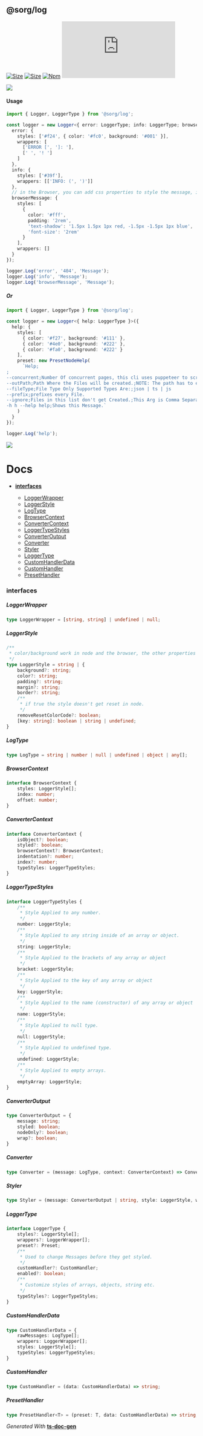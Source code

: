 ## @sorg/log

[![Size](https://badgen.net/bundlephobia/min/@sorg/log)](https://bundlephobia.com/result?p=@sorg/log) [![Size](https://badgen.net/packagephobia/install/@sorg/log)](https://bundlephobia.com/result?p=@sorg/log) [![Npm](https://img.shields.io/npm/v/@sorg/log)](https://www.npmjs.com/package/@sorg/log) [![Npm](https://img.shields.io/github/last-commit/TheRealSyler/s.log)](https://github.com/TheRealSyler/s.log)

![](https://raw.githubusercontent.com/TheRealSyler/s.log/master/images/s.logger.png)

#### Usage

```typescript
import { Logger, LoggerType } from '@sorg/log';

const logger = new Logger<{ error: LoggerType; info: LoggerType; browserMessage: LoggerType }>({
  error: {
    styles: ['#f24', { color: '#fc0', background: '#001' }],
    wrappers: [
      ['ERROR [', ']: '],
      [' ', '! ']
    ]
  },
  info: {
    styles: ['#39f'],
    wrappers: [['INFO: (', ')']]
  },
  // in the Browser, you can add css properties to style the message, in node you can only use color and background.
  browserMessage: {
    styles: [
      {
        color: '#fff',
        padding: '2rem',
        'text-shadow': '1.5px 1.5px 1px red, -1.5px -1.5px 1px blue',
        'font-size': '2rem'
      }
    ],
    wrappers: []
  }
});

logger.Log('error', '404', 'Message');
logger.Log('info', 'Message');
logger.Log('browserMessage', 'Message');
```

##### Or

```typescript
import { Logger, LoggerType } from '@sorg/log';

const logger = new Logger<{ help: LoggerType }>({
  help: {
    styles: [
      { color: '#f27', background: '#111' },
      { color: '#4e0', background: '#222' },
      { color: '#fa0', background: '#222' }
    ],
    preset: new PresetNodeHelp(
      `Help;
;
--concurrent;Number Of concurrent pages, this cli uses puppeteer to scrape the data.
--outPath;Path Where the Files will be created.;NOTE: The path has to exist.
--fileType;File Type Only Supported Types Are:;json | ts | js
--prefix;prefixes every File.
--ignore;Files in this list don't get Created.;This Arg is Comma Separated Example: 'noDataProps,standardProps'
-h h --help help;Shows this Message.`
    )
  }
});

logger.Log('help');
```

![](https://raw.githubusercontent.com/TheRealSyler/s.log/master/images/logger-ex.png)

<span id="DOC_GENERATION_MARKER_0"></span>
# Docs

- **[interfaces](#interfaces)**

  - [LoggerWrapper](#loggerwrapper)
  - [LoggerStyle](#loggerstyle)
  - [LogType](#logtype)
  - [BrowserContext](#browsercontext)
  - [ConverterContext](#convertercontext)
  - [LoggerTypeStyles](#loggertypestyles)
  - [ConverterOutput](#converteroutput)
  - [Converter](#converter)
  - [Styler](#styler)
  - [LoggerType](#loggertype)
  - [CustomHandlerData](#customhandlerdata)
  - [CustomHandler](#customhandler)
  - [PresetHandler](#presethandler)

### interfaces


##### LoggerWrapper

```typescript
type LoggerWrapper = [string, string] | undefined | null;
```

##### LoggerStyle

```typescript
/**
 * color/background work in node and the browser, the other properties only work in the browser.
 */
type LoggerStyle = string | {
    background?: string;
    color?: string;
    padding?: string;
    margin?: string;
    border?: string;
    /**
     * if true the style doesn't get reset in node.
     */
    removeResetColorCode?: boolean;
    [key: string]: boolean | string | undefined;
}
```

##### LogType

```typescript
type LogType = string | number | null | undefined | object | any[];
```

##### BrowserContext

```typescript
interface BrowserContext {
    styles: LoggerStyle[];
    index: number;
    offset: number;
}
```

##### ConverterContext

```typescript
interface ConverterContext {
    isObject?: boolean;
    styled?: boolean;
    browserContext?: BrowserContext;
    indentation?: number;
    index?: number;
    typeStyles: LoggerTypeStyles;
}
```

##### LoggerTypeStyles

```typescript
interface LoggerTypeStyles {
    /**
     * Style Applied to any number.
     */
    number: LoggerStyle;
    /**
     * Style Applied to any string inside of an array or object.
     */
    string: LoggerStyle;
    /**
     * Style Applied to the brackets of any array or object
     */
    bracket: LoggerStyle;
    /**
     * Style Applied to the key of any array or object
     */
    key: LoggerStyle;
    /**
     * Style Applied to the name (constructor) of any array or object
     */
    name: LoggerStyle;
    /**
     * Style Applied to null type.
     */
    null: LoggerStyle;
    /**
     * Style Applied to undefined type.
     */
    undefined: LoggerStyle;
    /**
     * Style Applied to empty arrays.
     */
    emptyArray: LoggerStyle;
}
```

##### ConverterOutput

```typescript
type ConverterOutput = {
    message: string;
    styled: boolean;
    nodeOnly?: boolean;
    wrap?: boolean;
}
```

##### Converter

```typescript
type Converter = (message: LogType, context: ConverterContext) => ConverterOutput;
```

##### Styler

```typescript
type Styler = (message: ConverterOutput | string, style: LoggerStyle, wrapper?: LoggerWrapper) => string;
```

##### LoggerType

```typescript
interface LoggerType {
    styles?: LoggerStyle[];
    wrappers?: LoggerWrapper[];
    preset?: Preset;
    /**
     * Used to change Messages before they get styled.
     */
    customHandler?: CustomHandler;
    enabled?: boolean;
    /**
     * Customize styles of arrays, objects, string etc.
     */
    typeStyles?: LoggerTypeStyles;
}
```

##### CustomHandlerData

```typescript
type CustomHandlerData = {
    rawMessages: LogType[];
    wrappers: LoggerWrapper[];
    styles: LoggerStyle[];
    typeStyles: LoggerTypeStyles;
}
```

##### CustomHandler

```typescript
type CustomHandler = (data: CustomHandlerData) => string;
```

##### PresetHandler

```typescript
type PresetHandler<T> = (preset: T, data: CustomHandlerData) => string;
```

*Generated With* **[ts-doc-gen](https://www.npmjs.com/package/ts-doc-gen)**
<span id="DOC_GENERATION_MARKER_1"></span>

